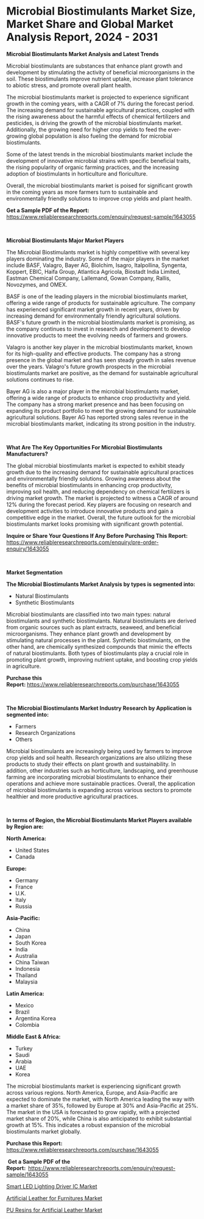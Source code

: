 <p><h1>Microbial Biostimulants Market Size, Market Share and Global Market Analysis Report, 2024 - 2031</h1></p><p><strong>Microbial Biostimulants Market Analysis and Latest Trends</strong></p>
<p><p>Microbial biostimulants are substances that enhance plant growth and development by stimulating the activity of beneficial microorganisms in the soil. These biostimulants improve nutrient uptake, increase plant tolerance to abiotic stress, and promote overall plant health.</p><p>The microbial biostimulants market is projected to experience significant growth in the coming years, with a CAGR of 7% during the forecast period. The increasing demand for sustainable agricultural practices, coupled with the rising awareness about the harmful effects of chemical fertilizers and pesticides, is driving the growth of the microbial biostimulants market. Additionally, the growing need for higher crop yields to feed the ever-growing global population is also fueling the demand for microbial biostimulants.</p><p>Some of the latest trends in the microbial biostimulants market include the development of innovative microbial strains with specific beneficial traits, the rising popularity of organic farming practices, and the increasing adoption of biostimulants in horticulture and floriculture.</p><p>Overall, the microbial biostimulants market is poised for significant growth in the coming years as more farmers turn to sustainable and environmentally friendly solutions to improve crop yields and plant health.</p></p>
<p><strong>Get a Sample PDF of the Report:&nbsp;</strong> <a href="https://www.reliableresearchreports.com/enquiry/request-sample/1643055">https://www.reliableresearchreports.com/enquiry/request-sample/1643055</a></p>
<p>&nbsp;</p>
<p><strong>Microbial Biostimulants Major Market Players</strong></p>
<p><p>The Microbial Biostimulants market is highly competitive with several key players dominating the industry. Some of the major players in the market include BASF, Valagro, Bayer AG, Biolchim, Isagro, Italpollina, Syngenta, Koppert, EBIC, Haifa Group, Atlantica Agricola, Biostadt India Limited, Eastman Chemical Company, Lallemand, Gowan Company, Rallis, Novozymes, and OMEX.</p><p>BASF is one of the leading players in the microbial biostimulants market, offering a wide range of products for sustainable agriculture. The company has experienced significant market growth in recent years, driven by increasing demand for environmentally friendly agricultural solutions. BASF's future growth in the microbial biostimulants market is promising, as the company continues to invest in research and development to develop innovative products to meet the evolving needs of farmers and growers.</p><p>Valagro is another key player in the microbial biostimulants market, known for its high-quality and effective products. The company has a strong presence in the global market and has seen steady growth in sales revenue over the years. Valagro's future growth prospects in the microbial biostimulants market are positive, as the demand for sustainable agricultural solutions continues to rise.</p><p>Bayer AG is also a major player in the microbial biostimulants market, offering a wide range of products to enhance crop productivity and yield. The company has a strong market presence and has been focusing on expanding its product portfolio to meet the growing demand for sustainable agricultural solutions. Bayer AG has reported strong sales revenue in the microbial biostimulants market, indicating its strong position in the industry.</p></p>
<p>&nbsp;</p>
<p><strong>What Are The Key Opportunities For Microbial Biostimulants Manufacturers?</strong></p>
<p><p>The global microbial biostimulants market is expected to exhibit steady growth due to the increasing demand for sustainable agricultural practices and environmentally friendly solutions. Growing awareness about the benefits of microbial biostimulants in enhancing crop productivity, improving soil health, and reducing dependency on chemical fertilizers is driving market growth. The market is projected to witness a CAGR of around 12% during the forecast period. Key players are focusing on research and development activities to introduce innovative products and gain a competitive edge in the market. Overall, the future outlook for the microbial biostimulants market looks promising with significant growth potential.</p></p>
<p><strong>Inquire or Share Your Questions If Any Before Purchasing This Report:</strong> <a href="https://www.reliableresearchreports.com/enquiry/pre-order-enquiry/1643055">https://www.reliableresearchreports.com/enquiry/pre-order-enquiry/1643055</a></p>
<p>&nbsp;</p>
<p><strong>Market Segmentation</strong></p>
<p><strong>The Microbial Biostimulants Market Analysis by types is segmented into:</strong></p>
<p><ul><li>Natural Biostimulants</li><li>Synthetic Biostimulants</li></ul></p>
<p><p>Microbial biostimulants are classified into two main types: natural biostimulants and synthetic biostimulants. Natural biostimulants are derived from organic sources such as plant extracts, seaweed, and beneficial microorganisms. They enhance plant growth and development by stimulating natural processes in the plant. Synthetic biostimulants, on the other hand, are chemically synthesized compounds that mimic the effects of natural biostimulants. Both types of biostimulants play a crucial role in promoting plant growth, improving nutrient uptake, and boosting crop yields in agriculture.</p></p>
<p><strong>Purchase this Report:&nbsp;</strong><a href="https://www.reliableresearchreports.com/purchase/1643055">https://www.reliableresearchreports.com/purchase/1643055</a></p>
<p>&nbsp;</p>
<p><strong>The Microbial Biostimulants Market Industry Research by Application is segmented into:</strong></p>
<p><ul><li>Farmers</li><li>Research Organizations</li><li>Others</li></ul></p>
<p><p>Microbial biostimulants are increasingly being used by farmers to improve crop yields and soil health. Research organizations are also utilizing these products to study their effects on plant growth and sustainability. In addition, other industries such as horticulture, landscaping, and greenhouse farming are incorporating microbial biostimulants to enhance their operations and achieve more sustainable practices. Overall, the application of microbial biostimulants is expanding across various sectors to promote healthier and more productive agricultural practices.</p></p>
<p>&nbsp;</p>
<p><strong>In terms of Region, the Microbial Biostimulants Market Players available by Region are:</strong></p>
<p>
    <p> <strong> North America: </strong>
        <ul>
            <li>United States</li>
            <li>Canada</li>
        </ul>
        </p> 
    <p> <strong> Europe: </strong>
        <ul>
            <li>Germany</li>
            <li>France</li>
            <li>U.K.</li>
            <li>Italy</li>
            <li>Russia</li>
        </ul>
        </p> 
    <p> <strong> Asia-Pacific: </strong>
        <ul>
            <li>China</li>
            <li>Japan</li>
            <li>South Korea</li>
            <li>India</li>
            <li>Australia</li>
            <li>China Taiwan</li>
            <li>Indonesia</li>
            <li>Thailand</li>
            <li>Malaysia</li>
        </ul>
        </p> 
    <p> <strong> Latin America: </strong>
        <ul>
            <li>Mexico</li>
            <li>Brazil</li>
            <li>Argentina Korea</li>
            <li>Colombia</li>
        </ul>
        </p> 
    <p> <strong> Middle East & Africa: </strong>
        <ul>
            <li>Turkey</li>
            <li>Saudi</li>
            <li>Arabia</li>
            <li>UAE</li>
            <li>Korea</li>
        </ul>
    </p>
    </p>
<p><p>The microbial biostimulants market is experiencing significant growth across various regions. North America, Europe, and Asia-Pacific are expected to dominate the market, with North America leading the way with a market share of 35%, followed by Europe at 30% and Asia-Pacific at 25%. The market in the USA is forecasted to grow rapidly, with a projected market share of 20%, while China is also anticipated to exhibit substantial growth at 15%. This indicates a robust expansion of the microbial biostimulants market globally.</p></p>
<p><strong>Purchase this Report: </strong><a href="https://www.reliableresearchreports.com/purchase/1643055">https://www.reliableresearchreports.com/purchase/1643055</a></p>
<p>&nbsp;<strong>Get a Sample PDF of the Report:&nbsp;&nbsp;</strong><a href="https://www.reliableresearchreports.com/enquiry/request-sample/1643055">https://www.reliableresearchreports.com/enquiry/request-sample/1643055</a></p>
<p><strong></strong></p>
<p><p><a href="https://view.publitas.com/reportprime-1/smart-led-lighting-driver-ic-market-size-market-share-and-global-market-analysis-report-2024-2031/">Smart LED Lighting Driver IC Market</a></p><p><a href="https://view.publitas.com/reportprime-1/artificial-leather-for-furnitures-market-size-share-trends-analysis-report-by-material-by-type-by-end-user-by-region-and-segment-forecasts-2024-2031/">Artificial Leather for Furnitures Market</a></p><p><a href="https://view.publitas.com/reportprime-1/pu-resins-for-artificial-leather-market-analysis-examines-its-scope-on-growth-opportunities-and-forecasted-trends-spanning-from-2024-to-2031/">PU Resins for Artificial Leather Market</a></p></p>